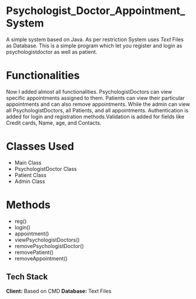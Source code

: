 
# Psychologist_Doctor_Appointment_System

A simple system based on Java. As per restriction System uses *Text* Files as Database.
This is a simple program which let you register and login as psychologistdoctor as well as patient.

# Functionalities
Now I added almost all functionalities. PsychologistDoctors can view specific appointments assigned to them. Patients can view their particular appointments and can also remove appointments. While the admin can view all PsychologistDoctors, all Patients, and all appointments. Authentication is added for login and registration methods.Validation is added for fields like Credit cards, Name, age, and Contacts.


# Classes Used

- Main Class
- PsychologistDoctor Class
- Patient Class
- Admin Class

# Methods
- reg()
- login()
- appointment()
- viewPsychologistDoctors()
- removePsychologistDoctor()
- removePatient()
- removeAppointment()

## Tech Stack

**Client:** Based on CMD
**Database:** Text Files
